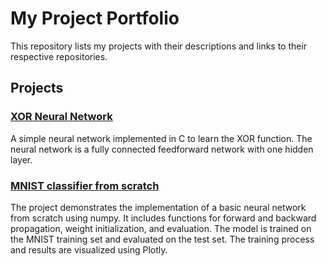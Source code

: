 # My Project Portfolio

This repository lists my projects with their descriptions and links to their respective repositories.

## Projects

### [XOR Neural Network](https://github.com/romanvoyt/xor_c)
A simple neural network implemented in C to learn the XOR function. The neural network is a fully connected feedforward network with one hidden layer.

### [MNIST classifier from scratch](https://github.com/romanvoyt/mnist_classifier)
The project demonstrates the implementation of a basic neural network from scratch using numpy. It includes functions for forward and backward propagation, weight initialization, and evaluation. The model is trained on the MNIST training set and evaluated on the test set. The training process and results are visualized using Plotly.


